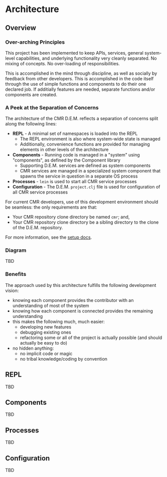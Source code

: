 # Architecture

## Overview

### Over-arching Principles

This project has been implemented to keep APIs, services, general system-level
capabilities, and underlying functionality very cleanly separated. No mixing
of concepts. No over-loading of responsibilities.

This is accomplished in the mind through discipline, as well as socially by
feedback from other developers. This is accomplished in the code itself through
the use of simple functions and components to do their one declared job. If
additially features are needed, separate functions and/or components are
created.


### A Peek at the Separation of Concerns

The architecture of the CMR D.E.M. reflects a separation of concerns split
along the following lines:

* **REPL** - A minimal set of namespaces is loaded into the REPL
    * The REPL environment is also where system-wide state is managed
    * Additionally, convenience functions are provided for managing elements in
      other levels of the architecture
* **Components** - Running code is managed in a "system" using "components",
  as defined by the Component library
    * Supporting D.E.M. services are defined as system components
    * CMR services are managed in a specialized system component that spawns
      the service in question in a separate OS process
* **Processes** - `lein` is used to start all CMR service processes
* **Configuration** - The D.E.M. `project.clj` file is used for configuration
  of all CMR service processes

For current CMR developers, use of this development environment should be
seamless: the only requirements are that:

* Your CMR repository clone directory be named `cmr`; and,
* Your CMR repository clone directory be a sibling directory to the clone of
  the D.E.M. repository.

For more information, see the [setup docs](2000-setup.html).


### Diagram

TBD


### Benefits

The approach used by this architecture fulfills the following development
vision:

* knowing each component provides the contributor with an understanding
  of most of the system
* knowing how each component is connected provides the remaining
  understanding
* this makes the following much, much easier:
    * developing new features
    * debugging existing ones
    * refactoring some or all of the project is actually possible (and
      should actually be easy to do)
* no hidden anything:
    * no implicit code or magic
    * no tribal knowledge/coding by convention


## REPL

TBD


## Components

TBD


## Processes

TBD


## Configuration

TBD
